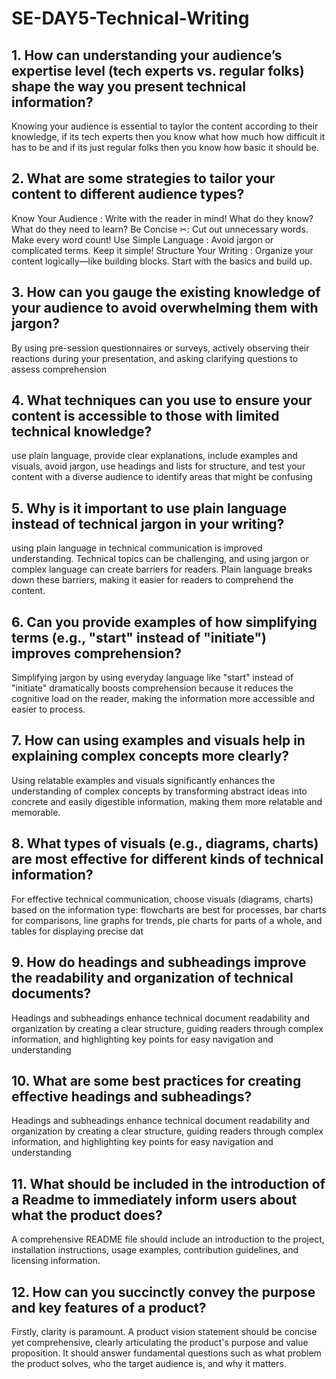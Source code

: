 # SE-DAY5-Technical-Writing
## 1. How can understanding your audience’s expertise level (tech experts vs. regular folks) shape the way you present technical information?
Knowing your audience is essential to taylor the content according to their knowledge, if its tech experts then you know what how much how difficult it has to be and if its just regular folks then you know how basic it should be.
## 2. What are some strategies to tailor your content to different audience types?
Know Your Audience : Write with the reader in mind! What do they know? What do they need to learn?
Be Concise ✂: Cut out unnecessary words. Make every word count!
Use Simple Language : Avoid jargon or complicated terms. Keep it simple!
Structure Your Writing : Organize your content logically—like building blocks. Start with the basics and build up.
## 3. How can you gauge the existing knowledge of your audience to avoid overwhelming them with jargon?
By using pre-session questionnaires or surveys, actively observing their reactions during your presentation, and asking clarifying questions to assess comprehension
## 4. What techniques can you use to ensure your content is accessible to those with limited technical knowledge?
use plain language, provide clear explanations, include examples and visuals, avoid jargon, use headings and lists for structure, and test your content with a diverse audience to identify areas that might be confusing
## 5. Why is it important to use plain language instead of technical jargon in your writing?
 using plain language in technical communication is improved understanding. Technical topics can be challenging, and using jargon or complex language can create barriers for readers. Plain language breaks down these barriers, making it easier for readers to comprehend the content.
## 6. Can you provide examples of how simplifying terms (e.g., "start" instead of "initiate") improves comprehension?
Simplifying jargon by using everyday language like "start" instead of "initiate" dramatically boosts comprehension because it reduces the cognitive load on the reader, making the information more accessible and easier to process. 
## 7. How can using examples and visuals help in explaining complex concepts more clearly?
Using relatable examples and visuals significantly enhances the understanding of complex concepts by transforming abstract ideas into concrete and easily digestible information, making them more relatable and memorable. 
## 8. What types of visuals (e.g., diagrams, charts) are most effective for different kinds of technical information?
For effective technical communication, choose visuals (diagrams, charts) based on the information type: flowcharts are best for processes, bar charts for comparisons, line graphs for trends, pie charts for parts of a whole, and tables for displaying precise dat
## 9. How do headings and subheadings improve the readability and organization of technical documents?
Headings and subheadings enhance technical document readability and organization by creating a clear structure, guiding readers through complex information, and highlighting key points for easy navigation and understanding
## 10. What are some best practices for creating effective headings and subheadings?
Headings and subheadings enhance technical document readability and organization by creating a clear structure, guiding readers through complex information, and highlighting key points for easy navigation and understanding
## 11. What should be included in the introduction of a Readme to immediately inform users about what the product does?
A comprehensive README file should include an introduction to the project, installation instructions, usage examples, contribution guidelines, and licensing information.
## 12. How can you succinctly convey the purpose and key features of a product?
Firstly, clarity is paramount. A product vision statement should be concise yet comprehensive, clearly articulating the product's purpose and value proposition. It should answer fundamental questions such as what problem the product solves, who the target audience is, and why it matters.
